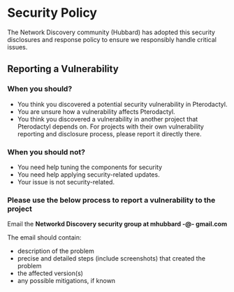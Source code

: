 # Security Policy

The Network Discovery community (Hubbard) has adopted this security disclosures and response policy to ensure we responsibly handle critical issues.

## Reporting a Vulnerability

### When you should?

- You think you discovered a potential security vulnerability in Pterodactyl.
- You are unsure how a vulnerability affects Pterodactyl.
- You think you discovered a vulnerability in another project that Pterodactyl depends on. For projects with their own vulnerability reporting and disclosure process, please report it directly there.

### When you should not?

- You need help tuning the components for security
- You need help applying security-related updates.
- Your issue is not security-related.

### Please use the below process to report a vulnerability to the project

Email the **Networkd Discovery security group at mhubbard -@- gmail.com**

The email should contain:

- description of the problem
- precise and detailed steps (include screenshots) that created the problem
- the affected version(s)
- any possible mitigations, if known
